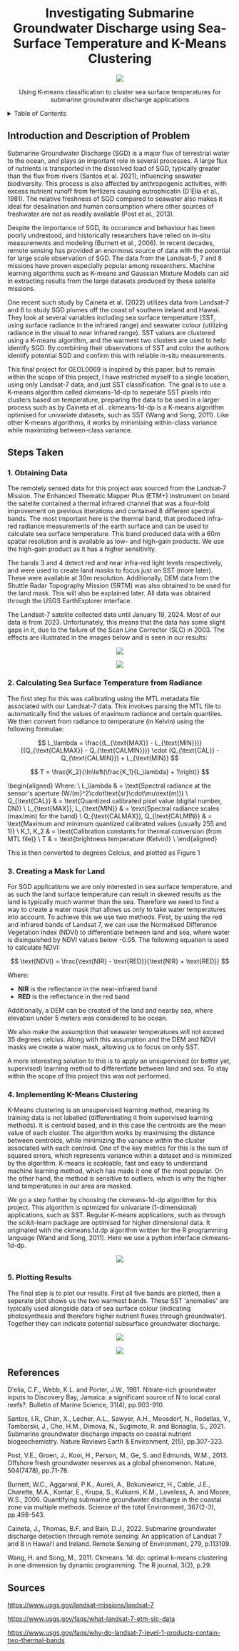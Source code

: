 <h1 align="center">Investigating Submarine Groundwater Discharge using Sea-Surface Temperature and K-Means Clustering</h1>

<p align="center">
  <img src="images/merged.jpg" />
</p>


<p align="center">
    Using K-means classification to cluster sea surface temperatures for submarine groundwater discharge applications
  </p>

<!-- TABLE OF CONTENTS -->
<details>
  <summary>Table of Contents</summary>
  <ol>
    <li>
      <a href="#introduction-and-description-of-problem">Introduction and Description of Problem</a>
    </li>
    <li>
      <a href="#steps-taken">Steps Taken</a>
      <ul>
        <li><a href="#background">Background</a></li>
        <li><a href="#the-sentinel-2-satellite">The SENTINEL-2 Satellite</a></li>
        <li><a href="#machine-learning-methodology-k-means-clustering">Machine Learning Methodology: K-Means Clustering</a></li>
      </ul>
    </li>
    <li>
      <a href="#getting-started">Getting Started</a>
      <ul>
        <li><a href="#datasets-used">Datasets Used</a></li>
      </ul>
    </li>
    <li><a href="#usage">Usage</a></li>
    <li><a href="#license">License</a></li>
    <li><a href="#contact">Contact</a></li>
    <li><a href="#acknowledgments">Acknowledgments</a></li>
      <ul>
        <li><a href="#references">References</a></li>
      </ul>
  </ol>
</details>


## Introduction and Description of Problem

Submarine Groundwater Discharge (SGD) is a major flux of terrestrial water to the ocean, and plays an important role in several processes. A large flux of nutrients is transported in the dissolved load of SGD, typically greater than the flux from rivers (Santos et al. 2021), influencing seawater biodiversity. This process is also affected by anthropogenic activities, with excess nutrient runoff from fertlizers causing eutrophicatin (D'Elia et al., 1981). The relative freshness of SGD compared to seawater also makes it ideal for desalination and human consumption where other sources of freshwater are not as readily available (Post et al., 2013).

Despite the importance of SGD, its occurance and behaviour has been poorly undrestood, and historically researchers have relied on in-situ measurements and modeling (Burnett et al., 2006). In recent decades, remote sensing has provided an enormous source of data with the potential for large scale observation of SGD. The data from the Landsat-5, 7 and 8 missions have proven especially popular among researchers. Machine learning algorithms such as K-means and Gaussian Mixture Models can aid in extracting results from the large datasets produced by these satelite missions.

One recent such study by Caineta et al. (2022) utilizes data from Landsat-7 and 8 to study SGD plumes off the coast of southern Ireland and Hawaii. They look at several variables including sea surface temperature (SST, using surface radiance in the infrared range) and seawater colour (utilizing radiance in the visual to near infrared range). SST values are clustered using a K-means algorithm, and the warmest two clusters are used to help identify SGD. By combining their observations of SST and color the authors identify potential SGD and confirm this with reliable in-situ measurements.

This final project for GEOL0069 is inspired by this paper, but to remain within the scope of this project, I have restricted myself to a single location, using only Landsat-7 data, and just SST classification. The goal is to use a K-means algorithm called ckmeans-1d-dp to seperate SST pixels into clusters based on temperature, preparing the data to be used in a larger process such as by Caineta et al.. ckmeans-1d-dp is a K-means algorithm optimised for univariate datasets, such as SST (Wang and Song, 2011). Like other K-means algorithms, it works by minimising within-class variance while maximizing between-class variance.

## Steps Taken

### 1. Obtaining Data

The remotely sensed data for this project was sourced from the Landsat-7 Mission. The Enhanced Thematic Mapper Plus (ETM+) instrument on board the satelite contained a thermal infrared channel that was a four-fold improvement on previous itterations and contained 8 different spectral bands. The most important here is the thermal band, that produced infra-red radiance measurements of the earth surface and can be used to calculate sea surface temperature. This band produced data with a 60m spatial resolution and is available as low- and high-gain products. We use the high-gain product as it has a higher sensitivity.

The bands 3 and 4 detect red and near infra-red light levels respectively, and were used to create land masks to focus just on SST (more later). These were available at 30m resolution. Additionally, DEM data from the Shuttle Radar Topography Mission (SRTM) was also obtained to be used for the land mask. This will also be explained later. All data was obtained through the USGS EarthExplorer interface.

The Landsat-7 satelite collected data until January 19, 2024. Most of our data is from 2023. Unfortunately, this means that the data has some slight gaps in it, due to the failure of the Scan Line Corrector (SLC) in 2003. The effects are illustrated in the images below and is seen in our results:

<p align="center">
  <img src="images/with-without-SLC.jpg" />
</p>

<p align="center">
  <img src="images/slc.jpeg" />
</p>

### 2. Calculating Sea Surface Temperature from Radiance

The first step for this was calibrating using the MTL metadata file associated with our Landsat-7 data. This involves parsing the MTL file to automatically find the values of maximum radiance and certain quantiles. We then convert from radiance to temperature (in Kelvin) using the following formulae:

$$
L_\lambda = \frac{(L_{\text{MAX}} - L_{\text{MIN}})}{(Q_{\text{CALMAX}} - Q_{\text{CALMIN}})} \cdot (Q_{\text{CAL}} - Q_{\text{CALMIN}}) + L_{\text{MIN}}
$$

$$
T = \frac{K_2}{\ln\left(\frac{K_1}{L_\lambda} + 1\right)}
$$

\begin{aligned}
Where: \\
L_\lambda & = \text{Spectral radiance at the sensor's aperture (W/(m}^2\cdot\text{sr}\cdot\mu\text{m))} \\
Q_{\text{CAL}} & = \text{Quantized calibrated pixel value (digital number, DN)} \\
L_{\text{MAX}}, L_{\text{MIN}} & = \text{Spectral radiance scales (max/min) for the band} \\
Q_{\text{CALMAX}}, Q_{\text{CALMIN}} & = \text{Maximum and minimum quantized calibrated values (usually 255 and 1)} \\
K_1, K_2 & = \text{Calibration constants for thermal conversion (from MTL file)} \\
T & = \text{brightness temperature (Kelvin)} \\
\end{aligned}

This is then converted to degrees Celcius, and plotted as Figure 1

### 3. Creating a Mask for Land

For SGD applications we are only interested in sea surface temperature, and as such the land surface temperature can result in skewed results as the land is typically much warmer than the sea. Therefore we need to find a way to create a water mask that allows us only to take water temperatures into account. To achieve this we use two methods. First, by using the red and infrared bands of Landsat 7, we can use the Normalised Difference Vegetation Index (NDVI) to differentiate between land and sea, where water is disinguished by NDVI values below -0.05. The following equation is used to calculate NDVI:


$$
\text{NDVI} = \frac{\text{NIR} - \text{RED}}{\text{NIR} + \text{RED}}
$$

Where:
- **NIR** is the reflectance in the near-infrared band
- **RED** is the reflectance in the red band


Additionally, a DEM can be created of the land and nearby sea, where elevation under 5 meters was considered to be ocean.

We also make the assumption that seawater temperatures will not exceed 35 degrees celcius. Along with this assumption and the DEM and NDVI masks we create a water mask, allowing us to focus on only SST.

A more interesting solution to this is to apply an unsupervised (or better yet, supervised) learning method to differentiate between land and sea. To stay within the scope of this project this was not performed.

### 4. Implementing K-Means Clustering
 
K-Means clustering is an unsupervised learning method, meaning its training data is not labelled (differentiating it from supervised learning methods). It is centroid based, and in this case the centroids are the mean value of each cluster. The algorithm works by maximising the distance between centroids, while minimizing the variance within the cluster associated with each centroid. One of the key metrics for this is the sum of squared errors, which represents variance within a dataset and is minimized by the algorithm. K-means is scaleable, fast and easy to understand machine learning method, which has made it one of the most popular. On the other hand, the method is sensitive to outliers, which is why the higher land temperatures in our area are masked.

We go a step further by choosing the ckmeans-1d-dp algorithm for this project. This algorithm is optmized for univariate (1-dimensional) applications, such as SST. Regular K-means applications, such as through the scikit-learn package are optimised for higher dimensional data. It originated with the ckmeans.1d.dp algorithm written for the R programming language (Wand and Song, 2011). Here we use a python interface ckmeans-1d-dp.

<p align="center">
  <img src="images/ckmeans-info.png" />
</p>


### 5. Plotting Results

The final step is to plot our results. First all five bands are plotted, then a seperate plot shows us the two warmest bands. These SST 'anomalies' are typically used alongside data of sea surface colour (indicating photosynthesis and therefore higher nutrient fluxes through groundwater). Together they can indicate potential subsurface groundwater discharge.

<p align="center">
  <img src="images/sst_clusters_plot.png" />
</p>

<p align="center">
  <img src="images/warmest_sst_clusters_plot.png" />
</p>

## References

D'elia, C.F., Webb, K.L. and Porter, J.W., 1981. Nitrate-rich groundwater inputs to Discovery Bay, Jamaica: a significant source of N to local coral reefs?. Bulletin of Marine Science, 31(4), pp.903-910.

Santos, I.R., Chen, X., Lecher, A.L., Sawyer, A.H., Moosdorf, N., Rodellas, V., Tamborski, J., Cho, H.M., Dimova, N., Sugimoto, R. and Bonaglia, S., 2021. Submarine groundwater discharge impacts on coastal nutrient biogeochemistry. Nature Reviews Earth & Environment, 2(5), pp.307-323.

Post, V.E., Groen, J., Kooi, H., Person, M., Ge, S. and Edmunds, W.M., 2013. Offshore fresh groundwater reserves as a global phenomenon. Nature, 504(7478), pp.71-78.

Burnett, W.C., Aggarwal, P.K., Aureli, A., Bokuniewicz, H., Cable, J.E., Charette, M.A., Kontar, E., Krupa, S., Kulkarni, K.M., Loveless, A. and Moore, W.S., 2006. Quantifying submarine groundwater discharge in the coastal zone via multiple methods. Science of the total Environment, 367(2-3), pp.498-543.

Caineta, J., Thomas, B.F. and Bain, D.J., 2022. Submarine groundwater discharge detection through remote sensing: An application of Landsat 7 and 8 in Hawaiʻi and Ireland. Remote Sensing of Environment, 279, p.113109.

Wang, H. and Song, M., 2011. Ckmeans. 1d. dp: optimal k-means clustering in one dimension by dynamic programming. The R journal, 3(2), p.29.

## Sources

https://www.usgs.gov/landsat-missions/landsat-7

https://www.usgs.gov/faqs/what-landsat-7-etm-slc-data

https://www.usgs.gov/faqs/why-do-landsat-7-level-1-products-contain-two-thermal-bands

